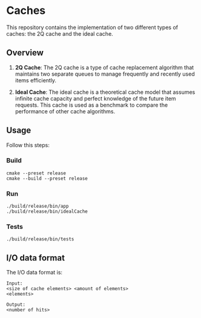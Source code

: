 # Caches

This repository contains the implementation of two different types of caches: the 2Q cache and the ideal cache.

## Overview

1. **2Q Cache**: The 2Q cache is a type of cache replacement algorithm that maintains two separate queues to manage frequently and recently used items efficiently.

2. **Ideal Cache**: The ideal cache is a theoretical cache model that assumes infinite cache capacity and perfect knowledge of the future item requests. This cache is used as a benchmark to compare the performance of other cache algorithms.

## Usage

Follow this steps:

### Build
    cmake --preset release
    cmake --build --preset release

### Run
    ./build/release/bin/app
    ./build/release/bin/idealCache

### Tests
    ./build/release/bin/tests

## I/O data format

The I/O data format is:

    Input:
    <size of cache elements> <amount of elements>
    <elements>

    Output:
    <number of hits>

